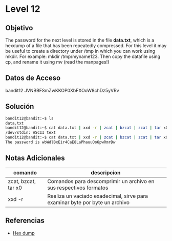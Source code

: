 # Level 12

## Objetivo
The password for the next level is stored in the file **data.txt**, which is a hexdump of a file that has been repeatedly compressed. For this level it may be useful to create a directory under /tmp in which you can work using mkdir. For example: mkdir /tmp/myname123. Then copy the datafile using cp, and rename it using mv (read the manpages!)

## Datos de Acceso
bandit12
JVNBBFSmZwKKOP0XbFXOoW8chDz5yVRv

## Solución
```bash
bandit12@bandit:~$ ls
data.txt
bandit12@bandit:~$ cat data.txt | xxd -r | zcat | bzcat | zcat | tar xO | tar xO| bzcat | tar xO | zcat | file -
/dev/stdin: ASCII text
bandit12@bandit:~$ cat data.txt | xxd -r | zcat | bzcat | zcat | tar xO | tar xO| bzcat | tar xO | zcat 
The password is wbWdlBxEir4CaE8LaPhauuOo6pwRmrDw
```

## Notas Adicionales
|comando|descripcion|
|---|---|
|zcat, bzcat, tar x0|Comandos para descomprimir un archivo en sus respectivos formatos|
|xxd -r|Realiza un vaciado exadecimal, sirve para examinar byte por byte un archivo|

## Referencias
- [Hex dump](https://en.wikipedia.org/wiki/Hex_dump)